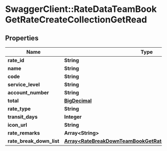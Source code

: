 # SwaggerClient::RateDataTeamBookGetRateCreateCollectionGetRead

## Properties
Name | Type | Description | Notes
------------ | ------------- | ------------- | -------------
**rate_id** | **String** |  | [optional] 
**name** | **String** |  | [optional] 
**code** | **String** |  | [optional] 
**service_level** | **String** |  | [optional] 
**account_number** | **String** |  | [optional] 
**total** | [**BigDecimal**](BigDecimal.md) |  | [optional] 
**rate_type** | **String** |  | [optional] 
**transit_days** | **Integer** |  | [optional] 
**icon_url** | **String** |  | [optional] 
**rate_remarks** | **Array&lt;String&gt;** |  | [optional] 
**rate_break_down_list** | [**Array&lt;RateBreakDownTeamBookGetRateCreateCollectionGetRead&gt;**](RateBreakDownTeamBookGetRateCreateCollectionGetRead.md) |  | [optional] 

